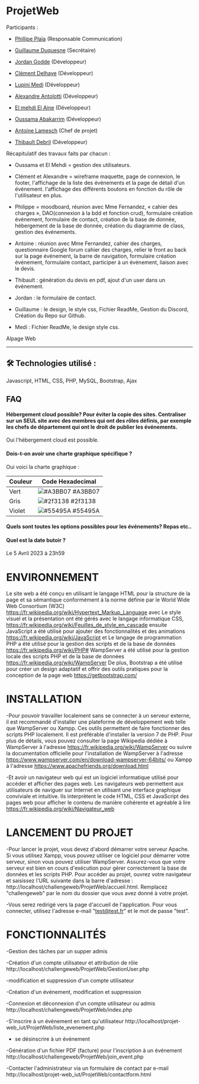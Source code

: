 # ProjetWeb

Participants : 



- [Phillipe Plaïa](https://github.com/CMC59) (Responsable Communication)

- [Guillaume Duquesne](https://github.com/gduquesne02) (Secrétaire)

- [Jordan Godde](https://github.com/JordanLPDIM) (Développeur)

- [Clément Delhaye](https://github.com/ClementDelhaye) (Développeur)

- [Lupini Medi](https://github.com/lupini20) (Développeur)

- [Alexandre Antolotti](https://github.com/AlexandreALT) (Développeur)

- [El mehdi El Aine](https://github.com/ainemehdi6) (Développeur)

- [Oussama Abakarrim](https://github.com/oussama7845) (Développeur)

- [Antoine Lamesch](https://github.com/AntoineLamesch) (Chef de projet)

- [Thibault Debril](https://github.com/Zoryger) (Développeur)

Récapitulatif des travaux faits par chacun : 

- Oussama et El Mehdi = gestion des utilisateurs.

- Clément et Alexandre = wireframe maquette, page de connexion, le footer, l'affichage de la liste des événements et la page de détail d'un événement. l'affichage des différents boutons en fonction du rôle de l'utilisateur en plus.

- Philippe = moodboard, réunion avec Mme Fernandez, « cahier des charges », DAO(connexion à la bdd et fonction crud), formulaire création événement, formulaire de contact, création de la base de donnée, hébergement de la base de donnée, création du diagramme de class, gestion des événements.

- Antoine : réunion avec Mme Fernandez, cahier des charges, questionnaire Google forum cahier des charges, relier le front au back sur la page événement, la barre de navigation, formulaire création événement, formulaire contact, participer à un événement, liaison avec le devis.

- Thibault : génération du devis en pdf, ajout d'un user dans un événement.

- Jordan : le formulaire de contact.

- Guillaume : le design, le style css, Fichier ReadMe, Gestion du Discord, Création du Repo sur Github.

- Medi : Fichier ReadMe, le design style css.


Alpage Web

---

## 🛠 Technologies utilisé :
Javascript, HTML, CSS, PHP, MySQL, Bootstrap, Ajax

## FAQ

#### Hébergement cloud possible? Pour éviter la copie des sites. Centraliser sur un SEUL site avec des membres qui ont des rôles définis, par exemple les chefs de département qui ont le droit de publier les événements.

Oui l'hébergement cloud est possible.

#### Dois-t-on avoir une charte graphique spécifique ?

Oui voici la charte graphique :

| Couleur             | Code Hexadecimal                                                                |
| ----------------- | ------------------------------------------------------------------ |
| Vert | ![#A3BB07](https://via.placeholder.com/10/A3BB07?text=+) #A3BB07 |
| Gris | ![#2f3138](https://via.placeholder.com/10/2f3138?text=+) #2f3138 |
| Violet | ![#55495A](https://via.placeholder.com/10/55495A?text=+) #55495A |




#### Quels sont toutes les options possibles pour les événements? Repas etc..



#### Quel est la date butoir ?

Le 5 Avril 2023 à 23h59

# ENVIRONNEMENT

Le site web a été conçu en utilisant le langage HTML pour la structure de la page et sa sémantique conformément à la norme définie par le World Wide Web Consortium (W3C) https://fr.wikipedia.org/wiki/Hypertext_Markup_Language avec Le style visuel et la présentation ont été gérés avec le langage informatique CSS, https://fr.wikipedia.org/wiki/Feuilles_de_style_en_cascade ensuite JavaScript a été utilisé pour ajouter des fonctionnalités et des animations https://fr.wikipedia.org/wiki/JavaScript et Le langage de programmation PHP a été utilisé pour la gestion des scripts et de la base de données https://fr.wikipedia.org/wiki/PHP# WampServer a été utilisé pour la gestion locale des scripts PHP et de la base de données https://fr.wikipedia.org/wiki/WampServer De plus, Bootstrap a été utilisé pour créer un design adaptatif et offrir des outils pratiques pour la conception de la page web https://getbootstrap.com/
 
 # INSTALLATION 
 
-Pour pouvoir travailler localement sans se connecter à un serveur externe, il est recommandé d'installer une plateforme de développement web telle que WampServer ou Xampp. Ces outils permettent de faire fonctionner des scripts PHP localement. Il est préférable d'installer la version 7 de PHP. Pour plus de détails, vous pouvez consulter la page Wikipedia dédiée à WampServer à l'adresse https://fr.wikipedia.org/wiki/WampServer ou suivre la documentation officielle pour l'installation de WampServer à l'adresse https://www.wampserver.com/en/download-wampserver-64bits/ ou Xampp à l'adresse https://www.apachefriends.org/download.html

-Et avoir un navigateur web qui est un logiciel informatique utilisé pour accéder et afficher des pages web. Les navigateurs web permettent aux utilisateurs de naviguer sur Internet en utilisant une interface graphique conviviale et intuitive. Ils interprètent le code HTML, CSS et JavaScript des pages web pour afficher le contenu de manière cohérente et agréable à lire https://fr.wikipedia.org/wiki/Navigateur_web

# LANCEMENT DU PROJET

-Pour lancer le projet, vous devez d'abord démarrer votre serveur Apache. Si vous utilisez Xampp, vous pouvez utiliser ce logiciel pour démarrer votre serveur, sinon vous pouvez utiliser WampServer. Assurez-vous que votre serveur est bien en cours d'exécution pour gérer correctement la base de données et les scripts PHP. Pour accéder au projet, ouvrez votre navigateur et saisissez l'URL suivante dans la barre d'adresse : http://localhost/challengeweb/ProjetWeb/accueil.html. Remplacez "challengeweb" par le nom du dossier que vous avez donné à votre projet.

-Vous serez redirigé vers la page d'accueil de l'application. Pour vous connecter, utilisez l'adresse e-mail "test@test.fr" et le mot de passe "test".

# FONCTIONNALITÉS 

-Gestion des tâches par un supper admis

   -Création d'un compte utilisateur et attribution de rôle  http://localhost/challengeweb/ProjetWeb/GestionUser.php
   
   -modification et suppression d'un compte utilisateur
   
   -Création d'un événement, modification et suppression
   
   -Connexion et déconnexion d'un compte utilisateur ou admis http://localhost/challengeweb/ProjetWeb/index.php
   
-S'inscrire  à un événement en tant qu'utilisateur http://localhost/projet-web_iut/ProjetWeb/liste_evenement.php

- se désinscrire  à un événement
 
-Génération d'un fichier PDF (facture) pour l'inscription à un événement http://localhost/challengeweb/ProjetWeb/join_event.php

-Contacter l'administrateur via un formulaire de contact par e-mail  http://localhost/projet-web_iut/ProjetWeb/contactform.html




   

